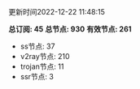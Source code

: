 更新时间2022-12-22 11:48:15

**总订阅: 45**
**总节点: 930**
**有效节点: 261**
- ss节点: 37
- v2ray节点: 210
- trojan节点: 11
- ssr节点: 3
